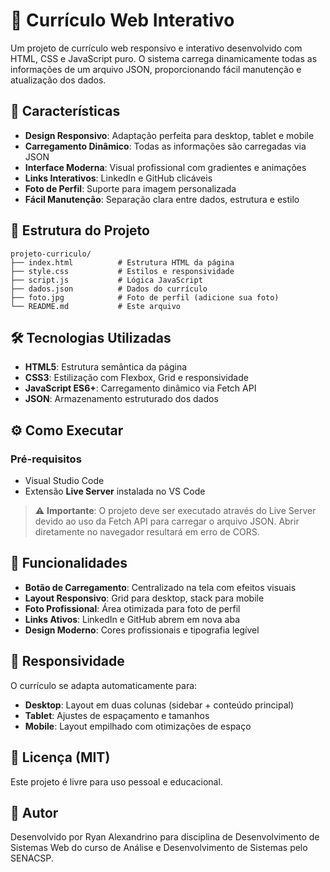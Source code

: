 # 📄 Currículo Web Interativo

Um projeto de currículo web responsivo e interativo desenvolvido com HTML, CSS e JavaScript puro. O sistema carrega dinamicamente todas as informações de um arquivo JSON, proporcionando fácil manutenção e atualização dos dados.

## 🚀 Características

- **Design Responsivo**: Adaptação perfeita para desktop, tablet e mobile
- **Carregamento Dinâmico**: Todas as informações são carregadas via JSON
- **Interface Moderna**: Visual profissional com gradientes e animações
- **Links Interativos**: LinkedIn e GitHub clicáveis
- **Foto de Perfil**: Suporte para imagem personalizada
- **Fácil Manutenção**: Separação clara entre dados, estrutura e estilo

## 📁 Estrutura do Projeto

```
projeto-curriculo/
├── index.html          # Estrutura HTML da página
├── style.css           # Estilos e responsividade
├── script.js           # Lógica JavaScript
├── dados.json          # Dados do currículo
├── foto.jpg            # Foto de perfil (adicione sua foto)
└── README.md           # Este arquivo
```

## 🛠️ Tecnologias Utilizadas

- **HTML5**: Estrutura semântica da página
- **CSS3**: Estilização com Flexbox, Grid e responsividade
- **JavaScript ES6+**: Carregamento dinâmico via Fetch API
- **JSON**: Armazenamento estruturado dos dados

## ⚙️ Como Executar

### Pré-requisitos
- Visual Studio Code
- Extensão **Live Server** instalada no VS Code

> ⚠️ **Importante**: O projeto deve ser executado através do Live Server devido ao uso da Fetch API para carregar o arquivo JSON. Abrir diretamente no navegador resultará em erro de CORS.

## 🎨 Funcionalidades

- **Botão de Carregamento**: Centralizado na tela com efeitos visuais
- **Layout Responsivo**: Grid para desktop, stack para mobile
- **Foto Profissional**: Área otimizada para foto de perfil
- **Links Ativos**: LinkedIn e GitHub abrem em nova aba
- **Design Moderno**: Cores profissionais e tipografia legível

## 📱 Responsividade

O currículo se adapta automaticamente para:
- **Desktop**: Layout em duas colunas (sidebar + conteúdo principal)
- **Tablet**: Ajustes de espaçamento e tamanhos
- **Mobile**: Layout empilhado com otimizações de espaço

## 📄 Licença (MIT)

Este projeto é livre para uso pessoal e educacional.

## 👤 Autor

Desenvolvido por Ryan Alexandrino para disciplina de Desenvolvimento de Sistemas Web do curso de Análise e Desenvolvimento de Sistemas pelo SENACSP.
